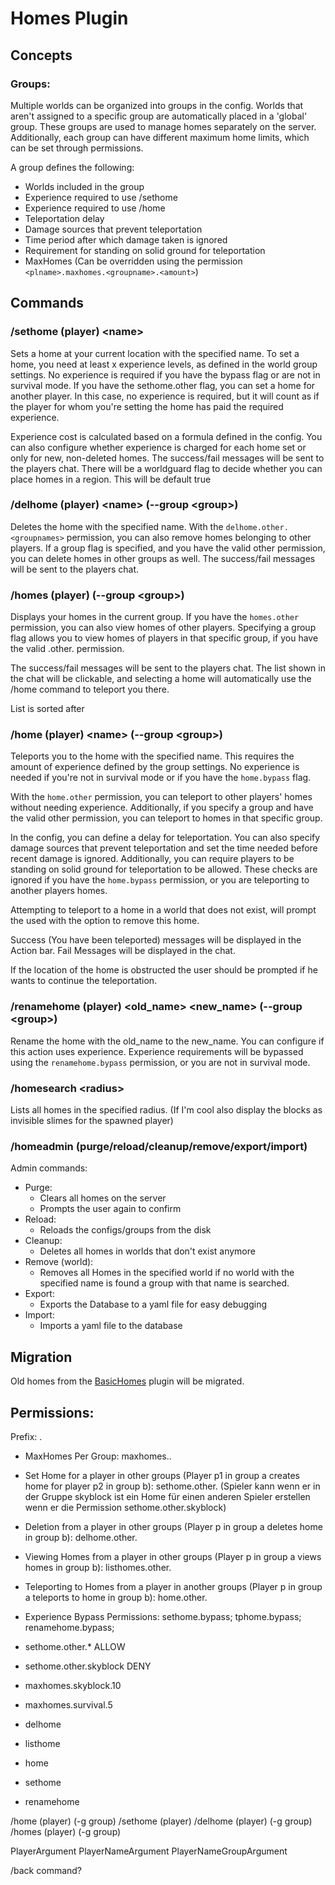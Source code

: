 # Homes Plugin

## Concepts

### Groups:

Multiple worlds can be organized into groups in the config. Worlds that aren't assigned to a specific group are
automatically placed in a 'global' group. These groups are used to manage homes separately on the server. Additionally,
each group can have different maximum home limits, which can be set through permissions.

A group defines the following:

- Worlds included in the group
- Experience required to use /sethome
- Experience required to use /home
- Teleportation delay
- Damage sources that prevent teleportation
- Time period after which damage taken is ignored
- Requirement for standing on solid ground for teleportation
- MaxHomes (Can be overridden using the permission `<plname>.maxhomes.<groupname>.<amount>`)

## Commands

### /sethome (player) \<name>

Sets a home at your current location with the specified name. To set a home, you need at least x experience levels, as
defined in the world group settings. No experience is required if you have the bypass flag or are not in survival mode.
If you have the sethome.other flag, you can set a home for another player. In this case, no experience is required, but
it will count as if the player for whom you're setting the home has paid the required experience.

Experience cost is calculated based on a formula defined in the config. You can also configure whether experience is
charged for each home set or only for new, non-deleted homes.
The success/fail messages will be sent to the players chat.
There will be a worldguard flag to decide whether you can place homes in a region. This will be default true

### /delhome (player) \<name> (--group \<group>)

Deletes the home with the specified name. With the `delhome.other.<groupnames>` permission, you can also remove homes
belonging to other players.
If a group flag is specified, and you have the valid other permission, you can delete homes in other groups as well.
The success/fail messages will be sent to the players chat.

### /homes (player) (--group \<group>)

Displays your homes in the current group. If you have the `homes.other` permission, you can also view homes of other
players.
Specifying a group flag allows you to view homes of players in that specific group, if you have the valid .other.
permission.

The success/fail messages will be sent to the players chat.
The list shown in the chat will be clickable, and selecting a home will automatically use the /home command to teleport
you there.

List is sorted after

### /home (player) \<name> \(--group \<group>)

Teleports you to the home with the specified name. This requires the amount of experience defined by the group settings.
No experience is needed if you're not in survival mode or if you have the `home.bypass` flag.

With the `home.other` permission, you can teleport to other players' homes without needing experience. Additionally, if
you specify a group and have the valid other permission, you can teleport to homes in that specific group.

In the config, you can define a delay for teleportation. You can also specify damage sources that prevent teleportation
and set the time needed before recent damage is ignored. Additionally, you can require players to be standing on solid
ground for teleportation to be allowed.
These checks are ignored if you have the `home.bypass` permission, or you are teleporting to another players homes.

Attempting to teleport to a home in a world that does not exist, will prompt the used with the option to remove this
home.

Success (You have been teleported) messages will be displayed in the Action bar.
Fail Messages will be displayed in the chat.

If the location of the home is obstructed the user should be prompted if he wants to continue the teleportation.

### /renamehome (player) \<old_name> \<new_name> \(--group \<group>)

Rename the home with the old_name to the new_name. You can configure if this action uses experience.
Experience requirements will be bypassed using the `renamehome.bypass` permission, or you are not in survival mode.

### /homesearch \<radius>

Lists all homes in the specified radius. (If I'm cool also display the blocks as invisible slimes for the spawned
player)

### /homeadmin (purge/reload/cleanup/remove/export/import)

Admin commands:

- Purge:
    - Clears all homes on the server
    - Prompts the user again to confirm
- Reload:
    - Reloads the configs/groups from the disk
- Cleanup:
    - Deletes all homes in worlds that don't exist anymore
- Remove (world):
    - Removes all Homes in the specified world if no world with the specified name is found a group with that name is
      searched.
- Export:
    - Exports the Database to a yaml file for easy debugging
- Import:
    - Imports a yaml file to the database

## Migration

Old homes from the [BasicHomes](https://github.com/Ulfu/BasicHomes) plugin will be migrated.

## Permissions:

Prefix: <plname>.

- MaxHomes Per Group: maxhomes.<group>.<amount>
- Set Home for a player in other groups (Player p1 in group a creates home for player p2 in group b):
  sethome.other.<groupname> (Spieler kann wenn er in der Gruppe skyblock ist ein Home für einen anderen Spieler
  erstellen wenn er die Permission sethome.other.skyblock)
- Deletion from a player in other groups (Player p in group a deletes home in group b): delhome.other.<groupname>
- Viewing Homes from a player in other groups (Player p in group a views homes in group b): listhomes.other.<groupname>
- Teleporting to Homes from a player in another groups (Player p in group a teleports to home in group b):
  home.other.<groupname>
- Experience Bypass Permissions: sethome.bypass; tphome.bypass; renamehome.bypass;


- sethome.other.* ALLOW
- sethome.other.skyblock DENY

- maxhomes.skyblock.10
- maxhomes.survival.5
- delhome
- listhome
- home
- sethome
- renamehome

/home (player) <name> (-g group)
/sethome (player) <name>
/delhome (player) <name> (-g group)
/homes (player) (-g group)

PlayerArgument
PlayerNameArgument
PlayerNameGroupArgument

/back command?